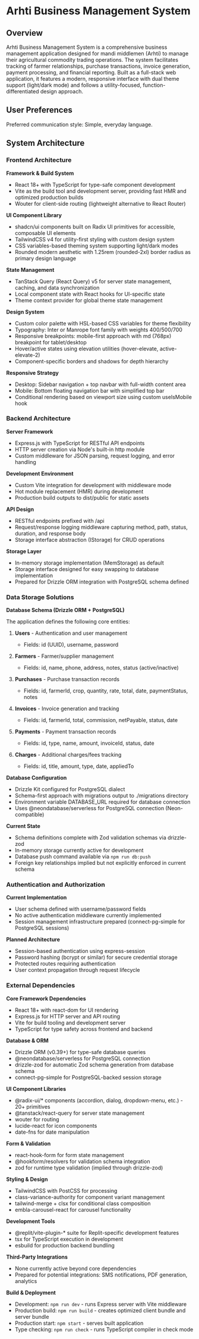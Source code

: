 # Arhti Business Management System

## Overview

Arhti Business Management System is a comprehensive business management application designed for mandi middlemen (Arhti) to manage their agricultural commodity trading operations. The system facilitates tracking of farmer relationships, purchase transactions, invoice generation, payment processing, and financial reporting. Built as a full-stack web application, it features a modern, responsive interface with dual theme support (light/dark mode) and follows a utility-focused, function-differentiated design approach.

## User Preferences

Preferred communication style: Simple, everyday language.

## System Architecture

### Frontend Architecture

**Framework & Build System**
- React 18+ with TypeScript for type-safe component development
- Vite as the build tool and development server, providing fast HMR and optimized production builds
- Wouter for client-side routing (lightweight alternative to React Router)

**UI Component Library**
- shadcn/ui components built on Radix UI primitives for accessible, composable UI elements
- TailwindCSS v4 for utility-first styling with custom design system
- CSS variables-based theming system supporting light/dark modes
- Rounded modern aesthetic with 1.25rem (rounded-2xl) border radius as primary design language

**State Management**
- TanStack Query (React Query) v5 for server state management, caching, and data synchronization
- Local component state with React hooks for UI-specific state
- Theme context provider for global theme state management

**Design System**
- Custom color palette with HSL-based CSS variables for theme flexibility
- Typography: Inter or Manrope font family with weights 400/500/700
- Responsive breakpoints: mobile-first approach with md (768px) breakpoint for tablet/desktop
- Hover/active states using elevation utilities (hover-elevate, active-elevate-2)
- Component-specific borders and shadows for depth hierarchy

**Responsive Strategy**
- Desktop: Sidebar navigation + top navbar with full-width content area
- Mobile: Bottom floating navigation bar with simplified top bar
- Conditional rendering based on viewport size using custom useIsMobile hook

### Backend Architecture

**Server Framework**
- Express.js with TypeScript for RESTful API endpoints
- HTTP server creation via Node's built-in http module
- Custom middleware for JSON parsing, request logging, and error handling

**Development Environment**
- Custom Vite integration for development with middleware mode
- Hot module replacement (HMR) during development
- Production build outputs to dist/public for static assets

**API Design**
- RESTful endpoints prefixed with /api
- Request/response logging middleware capturing method, path, status, duration, and response body
- Storage interface abstraction (IStorage) for CRUD operations

**Storage Layer**
- In-memory storage implementation (MemStorage) as default
- Storage interface designed for easy swapping to database implementation
- Prepared for Drizzle ORM integration with PostgreSQL schema defined

### Data Storage Solutions

**Database Schema (Drizzle ORM + PostgreSQL)**

The application defines the following core entities:

1. **Users** - Authentication and user management
   - Fields: id (UUID), username, password

2. **Farmers** - Farmer/supplier management
   - Fields: id, name, phone, address, notes, status (active/inactive)

3. **Purchases** - Purchase transaction records
   - Fields: id, farmerId, crop, quantity, rate, total, date, paymentStatus, notes

4. **Invoices** - Invoice generation and tracking
   - Fields: id, farmerId, total, commission, netPayable, status, date

5. **Payments** - Payment transaction records
   - Fields: id, type, name, amount, invoiceId, status, date

6. **Charges** - Additional charges/fees tracking
   - Fields: id, title, amount, type, date, appliedTo

**Database Configuration**
- Drizzle Kit configured for PostgreSQL dialect
- Schema-first approach with migrations output to ./migrations directory
- Environment variable DATABASE_URL required for database connection
- Uses @neondatabase/serverless for PostgreSQL connection (Neon-compatible)

**Current State**
- Schema definitions complete with Zod validation schemas via drizzle-zod
- In-memory storage currently active for development
- Database push command available via `npm run db:push`
- Foreign key relationships implied but not explicitly enforced in current schema

### Authentication and Authorization

**Current Implementation**
- User schema defined with username/password fields
- No active authentication middleware currently implemented
- Session management infrastructure prepared (connect-pg-simple for PostgreSQL sessions)

**Planned Architecture**
- Session-based authentication using express-session
- Password hashing (bcrypt or similar) for secure credential storage
- Protected routes requiring authentication
- User context propagation through request lifecycle

### External Dependencies

**Core Framework Dependencies**
- React 18+ with react-dom for UI rendering
- Express.js for HTTP server and API routing
- Vite for build tooling and development server
- TypeScript for type safety across frontend and backend

**Database & ORM**
- Drizzle ORM (v0.39+) for type-safe database queries
- @neondatabase/serverless for PostgreSQL connection
- drizzle-zod for automatic Zod schema generation from database schema
- connect-pg-simple for PostgreSQL-backed session storage

**UI Component Libraries**
- @radix-ui/* components (accordion, dialog, dropdown-menu, etc.) - 20+ primitives
- @tanstack/react-query for server state management
- wouter for routing
- lucide-react for icon components
- date-fns for date manipulation

**Form & Validation**
- react-hook-form for form state management
- @hookform/resolvers for validation schema integration
- zod for runtime type validation (implied through drizzle-zod)

**Styling & Design**
- TailwindCSS with PostCSS for processing
- class-variance-authority for component variant management
- tailwind-merge + clsx for conditional class composition
- embla-carousel-react for carousel functionality

**Development Tools**
- @replit/vite-plugin-* suite for Replit-specific development features
- tsx for TypeScript execution in development
- esbuild for production backend bundling

**Third-Party Integrations**
- None currently active beyond core dependencies
- Prepared for potential integrations: SMS notifications, PDF generation, analytics

**Build & Deployment**
- Development: `npm run dev` - runs Express server with Vite middleware
- Production build: `npm run build` - creates optimized client bundle and server bundle
- Production start: `npm start` - serves built application
- Type checking: `npm run check` - runs TypeScript compiler in check mode